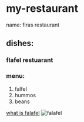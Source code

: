 # my-restaurant
name: firas restaurant
## dishes:
### flafel restuarant
### menu: 
1. falfel
2. hummos
3. beans

[what is falafel](https://www.foodnetwork.com/how-to/packages/food-network-essentials/what-is-falafel)
![falafel](https://e7.pngegg.com/pngimages/569/504/png-clipart-falafel-falafel.png)






